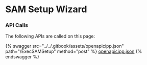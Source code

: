 # SAM Setup Wizard

### API Calls

The following APIs are called on this page:



{% swagger src="../../.gitbook/assets/openapicipp.json" path="/ExecSAMSetup" method="post" %}
[openapicipp.json](../../.gitbook/assets/openapicipp.json)
{% endswagger %}
